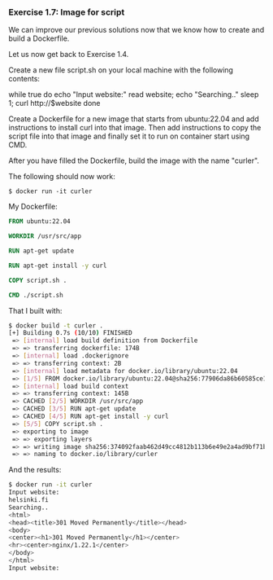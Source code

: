 ### Exercise 1.7: Image for script

We can improve our previous solutions now that we know how to create and build a Dockerfile.

Let us now get back to Exercise 1.4.

Create a new file script.sh on your local machine with the following contents:

while true
do
  echo "Input website:"
  read website; echo "Searching.."
  sleep 1; curl http://$website
done

Create a Dockerfile for a new image that starts from ubuntu:22.04 and add instructions to install curl into that image. Then add instructions to copy the script file into that image and finally set it to run on container start using CMD.

After you have filled the Dockerfile, build the image with the name "curler".

The following should now work:
```
$ docker run -it curler
```

My Dockerfile:

```Dockerfile
FROM ubuntu:22.04

WORKDIR /usr/src/app

RUN apt-get update

RUN apt-get install -y curl

COPY script.sh .

CMD ./script.sh
```

That I built with:

```bash
$ docker build -t curler .
[+] Building 0.7s (10/10) FINISHED
 => [internal] load build definition from Dockerfile                                                              0.0s
 => => transferring dockerfile: 174B                                                                              0.0s
 => [internal] load .dockerignore                                                                                 0.0s
 => => transferring context: 2B                                                                                   0.0s
 => [internal] load metadata for docker.io/library/ubuntu:22.04                                                   0.6s
 => [1/5] FROM docker.io/library/ubuntu:22.04@sha256:77906da86b60585ce12215807090eb327e7386c8fafb5402369e421f44e  0.0s
 => [internal] load build context                                                                                 0.0s
 => => transferring context: 145B                                                                                 0.0s
 => CACHED [2/5] WORKDIR /usr/src/app                                                                             0.0s
 => CACHED [3/5] RUN apt-get update                                                                               0.0s
 => CACHED [4/5] RUN apt-get install -y curl                                                                      0.0s
 => [5/5] COPY script.sh .                                                                                        0.0s
 => exporting to image                                                                                            0.0s
 => => exporting layers                                                                                           0.0s
 => => writing image sha256:374092faab462d49cc4812b113b6e49e2a4ad9bf71bd446fff7a8f0767ce2d1d                      0.0s
 => => naming to docker.io/library/curler
```

And the results:

```bash
$ docker run -it curler
Input website:
helsinki.fi
Searching..
<html>
<head><title>301 Moved Permanently</title></head>
<body>
<center><h1>301 Moved Permanently</h1></center>
<hr><center>nginx/1.22.1</center>
</body>
</html>
Input website:
```